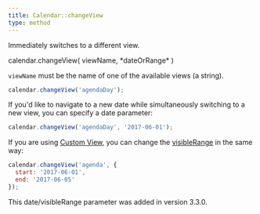 ```yaml
---
title: Calendar::changeView
type: method
---
```


Immediately switches to a different view.

<div class='spec' markdown='1'>
calendar.changeView( viewName, *dateOrRange* )
</div>

`viewName` must be the name of one of the available views (a string).

```js
calendar.changeView('agendaDay');
```

If you'd like to navigate to a new date while simultaneously switching to a new view, you can specify a date parameter:

```js
calendar.changeView('agendaDay', '2017-06-01');
```

If you are using [Custom View](custom-view-with-settings), you can change the [visibleRange](visibleRange) in the same way:

```js
calendar.changeView('agenda', {
  start: '2017-06-01',
  end: '2017-06-05'
});
```

This date/visibleRange parameter was added in version 3.3.0.
